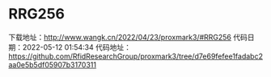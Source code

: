 # RRG256
下载地址：http://www.wangk.cn/2022/04/23/proxmark3/#RRG256
代码日期：2022-05-12 01:54:34
代码地址：https://github.com/RfidResearchGroup/proxmark3/tree/d7e69fefee1fadabc2aa0e5b5df05907b3170311
